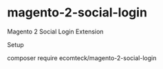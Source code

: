 # magento-2-social-login
Magento 2 Social Login Extension

Setup

composer require ecomteck/magento-2-social-login